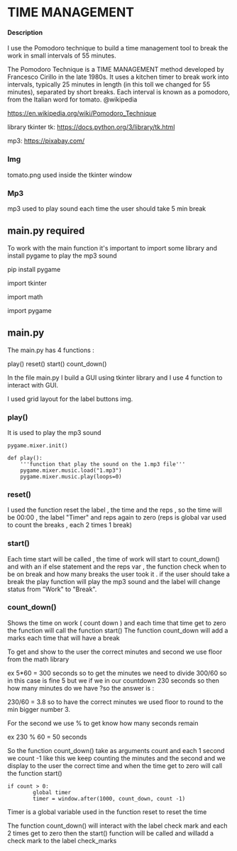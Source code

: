 # TIME MANAGEMENT

#### Description

I use the Pomodoro technique to build a time management tool to break the work in small intervals of 55 minutes.

The Pomodoro Technique is a TIME MANAGEMENT method developed by Francesco Cirillo in the late 1980s. It uses a kitchen timer to break work into intervals, typically 25 minutes in length (in this toll we changed for 55 minutes), separated by short breaks. Each interval is known as a pomodoro, from the Italian word for tomato. @wikipedia


https://en.wikipedia.org/wiki/Pomodoro_Technique

library tkinter tk:  https://docs.python.org/3/library/tk.html  

mp3:  https://pixabay.com/

### Img

tomato.png used inside the tkinter window

### Mp3

mp3 used to play sound each time the user should take 5 min break


## main.py required

To work with the main function it's important to import some library and install pygame to play the mp3 sound

pip install pygame 

import tkinter

import math

import pygame




## main.py 

The main.py has 4 functions :

play()
reset()
start()
count_down()

In the file main.py I build a GUI using tkinter library and I use 4 function to interact with GUI.

I used grid layout for the label buttons img.


### play()

It is used to play the mp3 sound

```
pygame.mixer.init()

def play():
    '''function that play the sound on the 1.mp3 file'''
    pygame.mixer.music.load("1.mp3")
    pygame.mixer.music.play(loops=0)
```

### reset()

I used the function  reset the label , the time and the reps , so the time will be 00:00 , the label "Timer" and reps again to zero (reps is global var used to count the breaks , each 2 times 1 break)

### start()

Each time start will be called , the time of work will start to count_down() and with an if else statement and the reps var , the function check when to be on break and how many breaks the user took it .
if the user should take a break the play function will play the mp3 sound and the label will change status from "Work" to "Break".


### count_down()

Shows the time on work  ( count down ) and each time that time get to zero the function will call the function start()
The function count_down will add a marks each time that will have a break

To get and show to the user the correct minutes and second we use floor from the math library

ex 5*60 = 300 seconds so to get the minutes we need to divide 300/60  so in this case is fine 5 but we if we in our countdown  230 seconds so then  how many minutes do we have ?so the answer is :

230/60 = 3.8  so to have the correct minutes we used floor to round to the min bigger number 3.


For the second we use % to get know how many seconds remain 

ex 230 % 60 = 50 seconds

So the function count_down() take as arguments count and each 1 second we count -1 like this we keep counting the minutes and the second and we display to the user the correct time and when the time get to zero will call the function  start()

```
if count > 0:
        global timer
        timer = window.after(1000, count_down, count -1) 
```

Timer is a global variable used in the function reset to reset the time

The function count_down() will interact with the label check mark and each 2 times get to zero then the start() function will be called and willadd a check mark to the label check_marks





